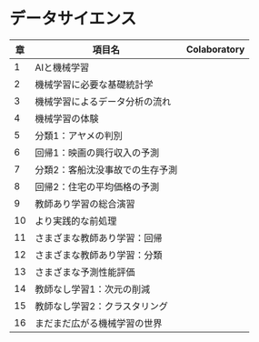 # データサイエンス


| 章 | 項目名 | Colaboratory |
| --- | --- | --- |
| 1 | AIと機械学習 |  |
| 2 | 機械学習に必要な基礎統計学 |  |
| 3 | 機械学習によるデータ分析の流れ |  |
| 4 | 機械学習の体験 |  |
| 5 | 分類1：アヤメの判別 |  |
| 6 | 回帰1：映画の興行収入の予測 |  |
| 7 | 分類2：客船沈没事故での生存予測 |  |
| 8 | 回帰2：住宅の平均価格の予測 |  |
| 9 | 教師あり学習の総合演習 |  |
| 10 | より実践的な前処理 |  |
| 11 | さまざまな教師あり学習：回帰 |  |
| 12 | さまざまな教師あり学習：分類 |  |
| 13 | さまざまな予測性能評価 |  |
| 14 | 教師なし学習1：次元の削減 |  |
| 15 | 教師なし学習2：クラスタリング |  |
| 16 | まだまだ広がる機械学習の世界 |  |

